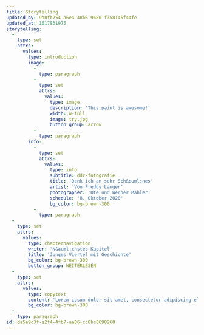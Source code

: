 ```yaml
---
title: Storytelling
updated_by: 9a0fb754-a6e4-48b6-9680-f358145f44fe
updated_at: 1617831975
storytelling:
  -
    type: set
    attrs:
      values:
        type: introduction
        image:
          -
            type: paragraph
          -
            type: set
            attrs:
              values:
                type: image
                description: 'This paint is awesome!'
                width: w-full
                image: try.jpg
                button_group: arrow
          -
            type: paragraph
        info:
          -
            type: set
            attrs:
              values:
                type: info
                subtitle: ddr-fotografie
                title: 'Denk ich an sehr Sch&ouml;nes'
                artist: 'Von Freddy Langer'
                photographer: 'Ute und Werner Mahler'
                schedule: '8. Oktober 2020'
                bg_color: bg-brown-300
          -
            type: paragraph
  -
    type: set
    attrs:
      values:
        type: chapternavigation
        writer: 'N&auml;chstes Kapitel'
        title: 'Junges Viertel mit Geschichte'
        bg_color: bg-brown-300
        button_group: WEITERLESEN
  -
    type: set
    attrs:
      values:
        type: copytext
        content: 'Lorem ipsum dolor sit amet, consectetur adipiscing elit, sed do eiusmod tempor incididunt ut labore et dolore magna aliqua. Ut enim ad minim veniam, quis nostrud exercitation ullamco laboris nisi ut aliquip ex ea commodo consequat. '
        bg_color: bg-brown-300
  -
    type: paragraph
id: da5e9c3f-e2f4-4fb7-aa86-cc8bc8698268
---
```

